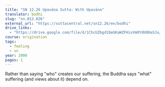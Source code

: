 ```yaml
---
title: "SN 12.26 Upavāṇa Sutta: With Upavāna"
translator: bodhi
slug: "sn.012.026"
external_url: "https://suttacentral.net/sn12.26/en/bodhi"
drive_links:
  - "https://drive.google.com/file/d/1ChcUZbgd1QeGKaWZFHivVm0YdU00aSJu/view?usp=drivesdk"
course: origination
tags:
  - feeling
  - sn
year: 2000
pages: 1
---
```


Rather than saying "who" creates our suffering, the Buddha says "what" suffering (and views about it) depend on.
